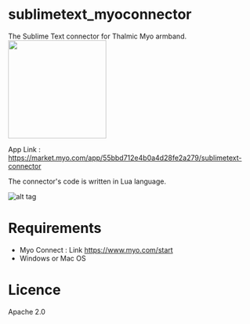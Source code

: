 # sublimetext_myoconnector
The Sublime Text connector for Thalmic Myo armband.                         <img src="https://uwaterloo.ca/mechanical-mechatronics-engineering/sites/ca.mechanical-mechatronics-engineering/files/uploads/images/thamliclabs.png" width="200">

App Link : https://market.myo.com/app/55bbd712e4b0a4d28fe2a279/sublimetext-connector

The connector's code is written in Lua language.

![alt tag](https://packagecontrol.io/readmes/img/b6da1854601a9ad66077bf93565562719ee30ce9.gif)

# Requirements
* Myo Connect : Link https://www.myo.com/start
* Windows or Mac OS

# Licence
 Apache 2.0
